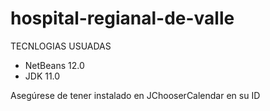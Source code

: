 # hospital-regianal-de-valle

TECNLOGIAS USUADAS
- NetBeans 12.0
- JDK 11.0

Asegúrese de tener instalado en JChooserCalendar en su ID
